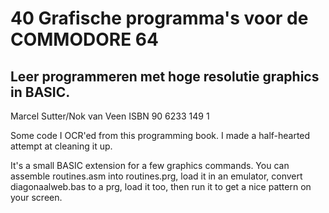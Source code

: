 # 40 Grafische programma's voor de COMMODORE 64
## Leer programmeren met hoge resolutie graphics in BASIC.
Marcel Sutter/Nok van Veen ISBN 90 6233 149 1

Some code I OCR'ed from this programming book.
I made a half-hearted attempt at cleaning it up.

It's a small BASIC extension for a few graphics commands.
You can assemble routines.asm into routines.prg,
load it in an emulator,
convert diagonaalweb.bas to a prg,
load it too,
then run it to get a nice pattern on your screen.
